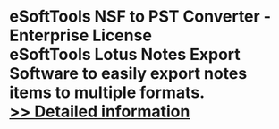# eSoftTools NSF to PST Converter - Enterprise License<br />eSoftTools Lotus Notes Export Software to easily export notes items to multiple formats.<br />[>> Detailed information](https://secure.shareit.com/shareit/product.html?productid=300993263&affiliateid=200057808)